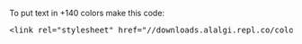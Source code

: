 To put text in +140 colors make this code:
<pre>&lt;link rel="stylesheet" href="//downloads.alalgi.repl.co/color.css"&gt;</pre>
